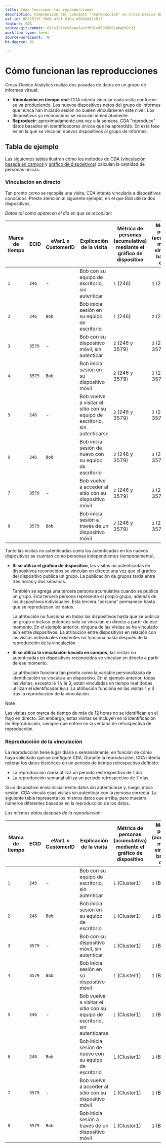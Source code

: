 ```yaml
---
title: Cómo funcionan las reproducciones
description: Comprensión del concepto "reproducción" en Cross-Device Analytics
exl-id: 0b7252ff-3986-4fcf-810a-438d9a51e01f
feature: CDA
source-git-commit: 811e321ce96aaefaeff691ed5969981a048d2c31
workflow-type: tm+mt
source-wordcount: '0'
ht-degree: 0%

---
```


# Cómo funcionan las reproducciones

Cross-Device Analytics realiza dos pasadas de datos en un grupo de informes virtual:

* **Vinculación en tiempo real**: CDA intenta vincular cada visita conforme se va produciendo. Los nuevos dispositivos netos del grupo de informes que nunca han iniciado sesión no suelen vincularse en este nivel. Los dispositivos ya reconocidos se vinculan inmediatamente.
* **Reproducir**: aproximadamente una vez a la semana, CDA &quot;reproduce&quot; datos basados en identificadores únicos que ha aprendido. En esta fase es en la que se vinculan nuevos dispositivos al grupo de informes.

## Tabla de ejemplo

Las siguientes tablas ilustran cómo los métodos de CDA ([vinculación basada en campos](field-based-stitching.md) y [gráfico de dispositivos](device-graph.md)) calculan la cantidad de personas únicas:

### Vinculación en directo

Tan pronto como se recopila una visita, CDA intenta vincularla a dispositivos conocidos. Preste atención al siguiente ejemplo, en el que Bob utiliza dos dispositivos.

*Datos tal como aparecen el día en que se recopilan:*

| Marca de tiempo | ECID | eVar1 o CustomerID | Explicación de la visita | Métrica de personas (acumulativa) mediante el gráfico de dispositivo | Métrica de personas (acumulativa) mediante vinculación basada en campos |
| --- | --- | --- | --- | --- | --- |
| `1` | `246` | - | Bob con su equipo de escritorio, sin autenticar | `1` (246) | `1` (246) |
| `2` | `246` | `Bob` | Bob inicia sesión en su equipo de escritorio | `1` (246) | `2` (246 y Bob) |
| `3` | `3579` | - | Bob con su dispositivo móvil, sin autenticar | `2` (246 y 3579) | `3` (246, Bob y 3579) |
| `4` | `3579` | `Bob` | Bob inicia sesión en su dispositivo móvil | `2` (246 y 3579) | `3` (246, Bob y 3579) |
| `5` | `246` | - | Bob vuelve a visitar el sitio con su equipo de escritorio, sin autenticarse | `2` (246 y 3579) | `3` (246, Bob y 3579) |
| `6` | `246` | `Bob` | Bob inicia sesión de nuevo con su equipo de escritorio | `2` (246 y 3579) | `3` (246, Bob y 3579) |
| `7` | `3579` | - | Bob vuelve a acceder al sitio con su dispositivo móvil | `2` (246 y 3579) | `3` (246, Bob y 3579) |
| `8` | `3579` | `Bob` | Bob inicia sesión a través de un dispositivo móvil | `2` (246 y 3579) | `3` (246, Bob y 3579) |

Tanto las visitas no autenticadas como las autenticadas en los nuevos dispositivos se cuentan como personas independientes (temporalmente).

* **Si se utiliza el gráfico de dispositivo**, las visitas no autenticadas en dispositivos reconocidos se vinculan en directo una vez que el gráfico del dispositivo publica un grupo. La publicación de grupos tarda entre tres horas y dos semanas.

  También se agrega una tercera persona acumulativa cuando se publica un grupo. Esta tercera persona representa el propio grupo, además de los dispositivos individuales. Esta tercera &quot;persona&quot; permanece hasta que se reproduzcan los datos.

  La atribución no funciona en todos los dispositivos hasta que se publica un grupo e incluso entonces solo se vinculan en directo a partir de ese momento. En el ejemplo anterior, ninguna de las visitas se ha vinculado aún entre dispositivos. La atribución entre dispositivos en relación con las visitas individuales existentes no funciona hasta después de la reproducción de la vinculación.
* **Si se utiliza la vinculación basada en campos,** las visitas no autenticadas en dispositivos reconocidos se vinculan en directo a partir de ese momento.

  La atribución funciona tan pronto como la variable personalizada de identificación se vincula a un dispositivo. En el ejemplo anterior, todas las visitas, excepto la 1 y la 3, están vinculadas en tiempo real (todas utilizan el identificador `Bob`). La atribución funciona en las visitas 1 y 3 tras la reproducción de la vinculación.

>[!NOTE]
>
>Las visitas con marca de tiempo de más de 12 horas no se identifican en el flujo en directo. Sin embargo, estas visitas se incluyen en la identificación de Reproducción, siempre que entren en la ventana de retrospectiva de reproducción.

### Reproducción de la vinculación

La reproducción tiene lugar diaria o semanalmente, en función de cómo haya solicitado que se configure CDA. Durante la reproducción, CDA intenta reiterar los datos históricos en un periodo de tiempo retrospectivo definido:

* La reproducción diaria utiliza un periodo restrospectivo de 1 día
* La reproducción semanal utiliza un periodo retrospectivo de 7 días.

Si un dispositivo envía inicialmente datos sin autenticarse y, luego, inicia sesión, CDA vincula esas visitas sin autenticar con la persona correcta. La siguiente tabla representa los mismos datos que arriba, pero muestra números diferentes basados en la reproducción de los datos.

*Los mismos datos después de la reproducción:*

| Marca de tiempo | ECID | eVar1 o CustomerID | Explicación de la visita | Métrica de personas (acumulativa) mediante el gráfico de dispositivo | Métrica de personas (acumulativa) mediante vinculación basada en campos |
| --- | --- | --- | --- | --- | --- |
| `1` | `246` | - | Bob con su equipo de escritorio, sin autenticar | `1` (Cluster1) | `1` (Bob) |
| `2` | `246` | `Bob` | Bob inicia sesión en su equipo de escritorio | `1` (Cluster1) | `1` (Bob) |
| `3` | `3579` | - | Bob con su dispositivo móvil, sin autenticar | `1` (Cluster1) | `1` (Bob) |
| `4` | `3579` | `Bob` | Bob inicia sesión en su dispositivo móvil | `1` (Cluster1) | `1` (Bob) |
| `5` | `246` | - | Bob vuelve a visitar el sitio con su equipo de escritorio, sin autenticarse | `1` (Cluster1) | `1` (Bob) |
| `6` | `246` | `Bob` | Bob inicia sesión de nuevo con su equipo de escritorio | `1` (Cluster1) | `1` (Bob) |
| `7` | `3579` | - | Bob vuelve a acceder al sitio con su dispositivo móvil | `1` (Cluster1) | `1` (Bob) |
| `8` | `3579` | `Bob` | Bob inicia sesión a través de un dispositivo móvil | `1` (Cluster1) | `1` (Bob) |
